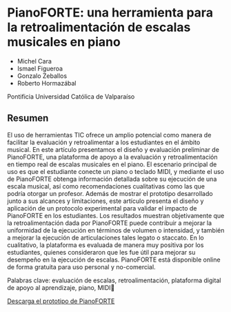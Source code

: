 # PianoFORTE: una herramienta para la retroalimentación de escalas musicales en piano

  * Michel Cara
  * Ismael Figueroa
  * Gonzalo Zeballos
  * Roberto Hormazábal

Pontificia Universidad Católica de Valparaíso



## Resumen

El uso de herramientas TIC ofrece un amplio potencial como manera de facilitar la evaluación y retroalimentar a los estudiantes en el ámbito musical. En este artículo presentamos el diseño y evaluación preliminar de PianoFORTE, una plataforma de apoyo a la evaluación y retroalimentación en tiempo real de escalas musicales en el piano. El escenario principal de uso es que el estudiante conecte un piano o teclado MIDI, y mediante el uso de PianoFORTE obtenga información detallada sobre su ejecución de una escala musical, así como recomendaciones cualitativas como las que podría otorgar un profesor. Además de mostrar el prototipo desarrollado junto a sus alcances y limitaciones, este artículo presenta el diseño y aplicación de un protocolo experimental para validar el impacto de PianoFORTE en los estudiantes. Los resultados muestran objetivamente que la retroalimentación dada por PianoFORTE puede contribuir a mejorar la uniformidad de la ejecución en términos de volumen o intensidad, y también a mejorar la ejecución de articulaciones tales legato o staccato. En lo cualitativo, la plataforma es evaluada de manera muy positiva por los estudiantes, quienes consideraron que les fue útil para mejorar su desempeño en la ejecución de escalas. PianoFORTE está disponible online de forma gratuita para uso personal y no-comercial.

Palabras clave: evaluación de escalas, retroalimentación, plataforma digital de apoyo al aprendizaje, piano, MIDI

[Descarga el prototipo de PianoFORTE](https://github.com/ifigueroap/pianoforte-release/blob/master/PianoFORTE.zip)
